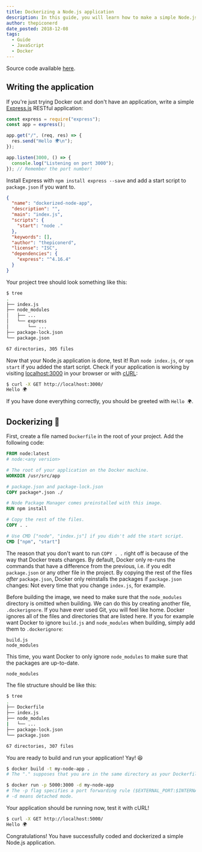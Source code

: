 ```yaml
---
title: Dockerizing a Node.js application
description: In this guide, you will learn how to make a simple Node.js RESTful application and dockerize it. There are hundreds of guides just like this one out there. Thank you for choosing this one!
author: thepiconerd
date_posted: 2018-12-08
tags:
  - Guide
  - JavaScript
  - Docker
---
```


Source code available [here](https://github.com/ThePicoNerd/Blog/tree/master/content/microservices/dockerizing-a-node-app/source).

## Writing the application

If you're just trying Docker out and don't have an application, write a simple [Express.js](https://npmjs.com/package/express) RESTful application:

```javascript
const express = require("express");
const app = express();

app.get("/", (req, res) => {
  res.send("Hello 🌍\n");
});

app.listen(3000, () => {
  console.log("Listening on port 3000");
}); // Remember the port number!
```

Install Express with `npm install express --save` and add a start script to `package.json` if you want to.

```json
{
  "name": "dockerized-node-app",
  "description": "",
  "main": "index.js",
  "scripts": {
    "start": "node ."
  },
  "keywords": [],
  "author": "thepiconerd",
  "license": "ISC",
  "dependencies": {
    "express": "^4.16.4"
  }
}
```

Your project tree should look something like this:

```sh
$ tree
.
├── index.js
├── node_modules
│   ├── ...
│   └── express
│       └── ...
├── package-lock.json
└── package.json

67 directories, 305 files
```

Now that your Node.js application is done, test it! Run `node index.js`, or `npm start` if you added the start script. Check if your application is working by visiting [localhost:3000](http://localhost:3000/) in your browser or with [cURL](https://curl.haxx.se/):

```sh
$ curl -X GET http://localhost:3000/
Hello 🌍
```

If you have done everything correctly, you should be greeted with `Hello 🌍`.

## Dockerizing 🐋

First, create a file named `Dockerfile` in the root of your project. Add the following code:

```Dockerfile
FROM node:latest
# node:<any version>

# The root of your application on the Docker machine.
WORKDIR /usr/src/app

# package.json and package-lock.json
COPY package*.json ./

# Node Package Manager comes preinstalled with this image.
RUN npm install

# Copy the rest of the files.
COPY . .

# Use CMD ["node", "index.js"] if you didn't add the start script.
CMD ["npm", "start"]
```

The reason that you don't want to run `COPY . .` right off is because of the way that Docker treats changes. By default, Docker only re-runs the commands that have a difference from the previous, i.e. if you edit `package.json` or any other file in the project. By copying the rest of the files *after* `package.json`, Docker only reinstalls the packages if `package.json` changes: Not every time that you change `index.js`, for example.

Before building the image, we need to make sure that the `node_modules` directory is omitted when building. We can do this by creating another file, `.dockerignore`. If you have ever used Git, you will feel like home. Docker ignores all of the files and directories that are listed here. If you for example want Docker to ignore `build.js` and `node_modules` when building, simply add them to `.dockerignore`:

```.dockerignore
build.js
node_modules
```

This time, you want Docker to only ignore `node_modules` to make sure that the packages are up-to-date.

```.dockerignore
node_modules
```

The file structure should be like this:

```sh
$ tree
.
├── Dockerfile
├── index.js
├── node_modules
|   └── ...
├── package-lock.json
└── package.json

67 directories, 307 files
```

You are ready to build and run your application! Yay! 😆

```sh
$ docker build -t my-node-app .
# The "." supposes that you are in the same directory as your Dockerfile.

$ docker run -p 5000:3000 -d my-node-app
# The -p flag specifies a port forwarding rule ($EXTERNAL_PORT:$INTERNAL_PORT).
# -d means detached mode.
```

Your application should be running now, test it with cURL!

```sh
$ curl -X GET http://localhost:5000/
Hello 🌍
```

Congratulations! You have successfully coded and dockerized a simple Node.js application.
